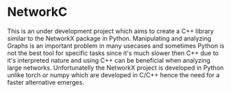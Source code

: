  # NetworkC

 This is an under development project which aims to create a C++ library similar to the NetworkX package in Python. Manipulating and analyzing Graphs is an important problem in many
 usecases and sometimes Python is not the best tool for specific tasks since it's much slower then C++ due to it's interpreted nature and using C++ can be beneficial when analyzing
 large networks. Unfortunatelly the NetworkX project is developed in Python unlike torch or numpy which are developed in C/C++ hence the need for a faster alternative emerges.
